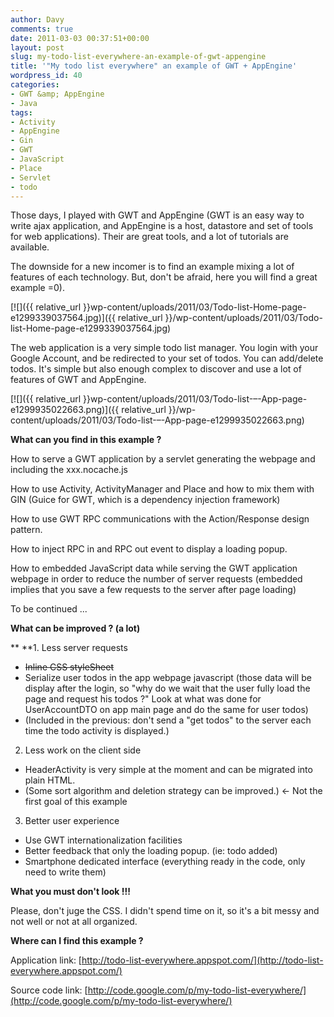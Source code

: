 ```yaml
---
author: Davy
comments: true
date: 2011-03-03 00:37:51+00:00
layout: post
slug: my-todo-list-everywhere-an-example-of-gwt-appengine
title: '"My todo list everywhere" an example of GWT + AppEngine'
wordpress_id: 40
categories:
- GWT &amp; AppEngine
- Java
tags:
- Activity
- AppEngine
- Gin
- GWT
- JavaScript
- Place
- Servlet
- todo
---
```


Those days, I played with GWT and AppEngine (GWT is an easy way to write ajax application, and AppEngine is a host, datastore and set of tools for web applications). Their are great tools, and a lot of tutorials are available.

The downside for a new incomer is to find an example mixing a lot of features of each technology. But, don't be afraid, here you will find a great example =0).

[![]({{ relative_url }}wp-content/uploads/2011/03/Todo-list-Home-page-e1299339037564.jpg)]({{ relative_url }}/wp-content/uploads/2011/03/Todo-list-Home-page-e1299339037564.jpg)

The web application is a very simple todo list manager. You login with your Google Account, and be redirected to your set of todos. You can add/delete todos. It's simple but also enough complex to discover and use a lot of features of GWT and AppEngine.

[![]({{ relative_url }}wp-content/uploads/2011/03/Todo-list-–-App-page-e1299935022663.png)]({{ relative_url }}/wp-content/uploads/2011/03/Todo-list-–-App-page-e1299935022663.png)

**What can you find in this example ?**

How to serve a GWT application by a servlet generating the webpage and including the xxx.nocache.js

How to use Activity, ActivityManager and Place and how to mix them with GIN (Guice for GWT, which is a dependency injection framework)

How to use GWT RPC communications with the Action/Response design pattern.

How to inject RPC in and RPC out event to display a loading popup.

How to embedded JavaScript data while serving the GWT application webpage in order to reduce the number of server requests (embedded implies that you save a few requests to the server after page loading)

To be continued ...

**What can be improved ? (a lot)**

** **1. Less server requests


  * <del>Inline CSS styleSheet</del>	
  * Serialize user todos in the app webpage javascript (those data will be display after the login, so "why do we wait that the user fully load the page and request his todos ?" Look at what was done for UserAccountDTO on app main page and do the same for user todos)
  * (Included in the previous: don't send a "get todos" to the server each time the todo activity is displayed.)

2. Less work on the client side

  * HeaderActivity is very simple at the moment and can be migrated into plain HTML.
  * (Some sort algorithm and deletion strategy can be improved.) <- Not the first goal of this example

3. Better user experience

	
  * Use GWT internationalization facilities
  * Better feedback that only the loading popup. (ie: todo added)
  * Smartphone dedicated interface (everything ready in the code, only need to write them)


**What you must don't look !!!**

Please, don't juge the CSS. I didn't spend time on it, so it's a bit messy and not well or not at all organized.

**Where can I find this example ?**

Application link: [http://todo-list-everywhere.appspot.com/](http://todo-list-everywhere.appspot.com/)

Source code link: [http://code.google.com/p/my-todo-list-everywhere/](http://code.google.com/p/my-todo-list-everywhere/)
